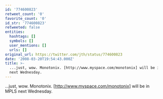 ```yaml
---
id: '774600823'
retweet_count: '0'
favorite_count: '0'
id_str: '774600823'
retweeted: false
entities:
  hashtags: []
  symbols: []
  user_mentions: []
  urls: []
original_url: https://twitter.com/jth/status/774600823
date: '2008-03-20T19:54:43.000Z'
title: >-
  ...just, wow. Monotonix. [http://www.myspace.com/monotonix] will be in MPLS
  next Wednesday.
---
```


...just, wow. Monotonix. [http://www.myspace.com/monotonix] will be in MPLS next Wednesday.